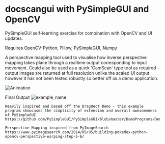 # docscangui with PySimpleGUI and OpenCV

PySimpleGUI self-learning exercise for combination with OpenCV and UI updates.

Requires OpenCV-Python, Pillow, PySimpleGUI, Numpy

A perspective mapping tool used to visualise how inverse perspective mapping takes place through a realtime output corresponding to input movement.
Could also be used as a quick 'CamScan' type tool as required - output images are returned at full resolution unlike the scaled UI output however it has
not been tested robustly so better off as a demo application.


![Animation](https://user-images.githubusercontent.com/11494584/116805721-aa2f2980-ab6b-11eb-8673-1929ee6cea08.gif)


Final Output
![example_name](https://user-images.githubusercontent.com/11494584/116805734-c03cea00-ab6b-11eb-8cb8-5831fd9b2a4b.png)

    Heavily inspired and based off the DragRect Demo - this example program showcases the simplicity of extension and overall awesomeness of PySimpleGUI
    https://github.com/PySimpleGUI/PySimpleGUI/blob/master/DemoPrograms/Demo_Graph_Drag_Rectangle.py 

    Perspective Mapping inspired from PyImageSearch
    https://www.pyimagesearch.com/2014/05/05/building-pokedex-python-opencv-perspective-warping-step-5-6/

